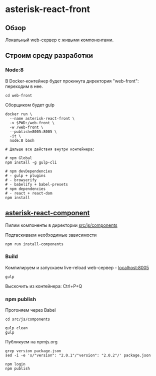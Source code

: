 # asterisk-react-front

## Обзор
Локальный web-сервер с живыми компонентами.

## Строим среду разработки

### Node:8
В Docker-контейнер будет прокинута директория "web-front": переходим в нее.
```
cd web-front
```

Сборщиком будет gulp
```
docker run \
  --name asterisk-react-front \
  -v $PWD:/web-front \
  -w /web-front \
  --publish=8005:8005 \
  -it \
  node:8 bash

# Дальше все действия внутри контейнера:

# npm Global
npm install -g gulp-cli

# npm devDependencies
# - gulp + plugins
# - browserify
# - babelify + babel-presets
# npm dependencies
# - react + react-dom
npm install
```

## [asterisk-react-component](https://www.npmjs.com/package/asterisk-react-component)
Пилим компоненты в директории [src/js/components](https://github.com/ars-anosov/asterisk-stasis-react/tree/master/web-front/src/js/components)

Подтаскиваем необходимые зависимости
```
npm run install-components
```


### Build
Компилируем и запускаем live-reload web-сервер - [localhost:8005](http://localhost:8005/)

```
gulp
```
Выскочить из контейнера: Ctrl+P+Q


### npm publish
Прогоняем через Babel

```
cd src/js/components

gulp clean
gulp
```

Публикуем на npmjs.org
```
grep version package.json
sed -i -e 's/"version": "2.0.1"/"version": "2.0.2"/' package.json

npm login
npm publish
```